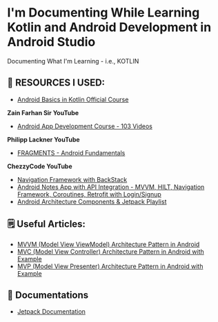 # I'm Documenting While Learning Kotlin and Android Development in Android Studio
Documenting What I'm Learning  -  i.e., KOTLIN

## 🚀 RESOURCES I USED:
- [Android Basics in Kotlin Official Course](https://developer.android.com/courses/android-basics-kotlin/course)

**Zain Farhan Sir YouTube**
- [Android App Development Course - 103 Videos](https://youtube.com/playlist?list=PL6Fr59UplGvL7q7P3Hg6nYzS45gld-CCI)

**Philipp Lackner YouTube**
- [FRAGMENTS - Android Fundamentals](https://youtu.be/-vAI7RSPxOA)

**ChezzyCode YouTube**
- [Navigation Framework with BackStack](https://youtu.be/zrGvOf2RlRE)
- [Android Notes App with API Integration - MVVM, HILT, Navigation Framework, Coroutines, Retrofit with Login/Signup](https://youtube.com/playlist?list=PLRKyZvuMYSIMO2ebTldbwMTnDCn5klzjS)
- [Android Architecture Components & Jetpack Playlist](https://youtube.com/playlist?list=PLRKyZvuMYSIO0jLgj8g6sADnD0IBaWaw2)



## 🗒️ Useful Articles:

- [MVVM (Model View ViewModel) Architecture Pattern in Android](https://www.geeksforgeeks.org/mvvm-model-view-viewmodel-architecture-pattern-in-android/)
- [MVC (Model View Controller) Architecture Pattern in Android with Example](https://www.geeksforgeeks.org/mvc-model-view-controller-architecture-pattern-in-android-with-example/?ref=lbp)
- [MVP (Model View Presenter) Architecture Pattern in Android with Example](https://www.geeksforgeeks.org/mvp-model-view-presenter-architecture-pattern-in-android-with-example/?ref=lbp)


## 📜 Documentations
- [Jetpack Documentation](https://developer.android.com/jetpack)
